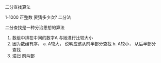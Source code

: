 二分查找算法

1-1000 正整数 要猜多少次? 二分法 

二分查找是一种分治思想的算法
1. 数组中排在中间的数字A 与她进行比较大小
2. 因为数组有序，
   a. A较大， 说明应该从前半部分查找
   b. A较小， 从后半部分查找
3. 递归 前两部  